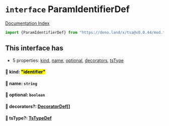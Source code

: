 # `interface` ParamIdentifierDef

[Documentation Index](../README.md)

```ts
import {ParamIdentifierDef} from "https://deno.land/x/tsa@v0.0.44/mod.ts"
```

## This interface has

- 5 properties:
[kind](#-kind-identifier),
[name](#-name-string),
[optional](#-optional-boolean),
[decorators](#-decorators-decoratordef),
[tsType](#-tstype-tstypedef)


#### 📄 kind: <mark>"identifier"</mark>



#### 📄 name: `string`



#### 📄 optional: `boolean`



#### 📄 decorators?: [DecoratorDef](../interface.DecoratorDef/README.md)\[]



#### 📄 tsType?: [TsTypeDef](../type.TsTypeDef/README.md)



